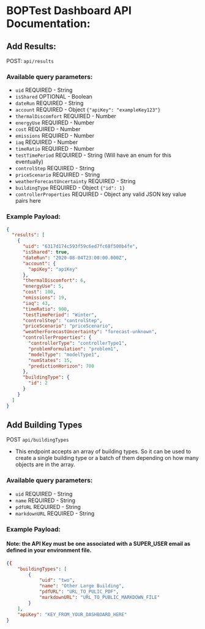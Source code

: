 # BOPTest Dashboard API Documentation:

## Add Results:

POST: `api/results`

### Available query parameters:

- `uid` REQUIRED - String
- `isShared` OPTIONAL - Boolean
- `dateRun` REQUIRED - String
- `account` REQUIRED - Object `{"apiKey": "exampleKey123"}`
- `thermalDiscomfort` REQUIRED - Number
- `energyUse` REQUIRED - Number
- `cost` REQUIRED - Number
- `emissions` REQUIRED - Number
- `iaq` REQUIRED - Number
- `timeRatio` REQUIRED - Number
- `testTimePeriod` REQUIRED - String (Will have an enum for this eventually)
- `controlStep` REQUIRED - String
- `priceScenario` REQUIRED - String
- `weatherForecastUncertainty` REQUIRED - String
- `buildingType` REQUIRED - Object `{"id": 1}`
- `controllerProperties` REQUIRED - Object any valid JSON key value pairs here

### Example Payload:

```json
{
  "results": [
    {
      "uid": "6317d174c593f59c6ed7fc68f500b4fe",
      "isShared": true,
      "dateRun": "2020-08-04T23:00:00.000Z",
      "account": {
        "apiKey": "apiKey"
      },
      "thermalDiscomfort": 6,
      "energyUse": 5,
      "cost": 100,
      "emissions": 19,
      "iaq": 43,
      "timeRatio": 900,
      "testTimePeriod": "Winter",
      "controlStep": "controlStep",
      "priceScenario": "priceScenario",
      "weatherForecastUncertainty": "forecast-unknown",
      "controllerProperties": {
        "controllerType": "controllerType1",
        "problemFormulation": "problem1",
        "modelType": "modelType1",
        "numStates": 15,
        "predictionHorizon": 700
      },
      "buildingType": {
        "id": 2
      }
    }
  ]
}
```

## Add Building Types

POST `api/buildingTypes`

- This endpoint accepts an array of building types. So it can be used to create a single building type or a batch of them depending on how many objects are in the array.

### Available query parameters:

- `uid` REQUIRED - String
- `name` REQUIRED - String
- `pdfURL` REQUIRED - String
- `markdownURL` REQUIRED - String

### Example Payload:

#### Note: the API Key must be one associated with a SUPER_USER email as defined in your environment file.

```json
{{
    "buildingTypes": [
        {
            "uid": "two",
            "name": "Other Large Building",
            "pdfURL": "URL_TO_PULIC_PDF",
            "markdownURL": "URL_TO_PUBLIC_MARKDOWN_FILE"
        }
    ],
    "apiKey": "KEY_FROM_YOUR_DASHBOARD_HERE"
}
```
